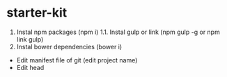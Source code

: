 # starter-kit
1. Instal npm packages (npm i)
	1.1. Instal gulp or link (npm gulp -g or npm link gulp)
2. Instal bower dependencies (bower i)

* Edit manifest file of git (edit project name)
* Edit head
